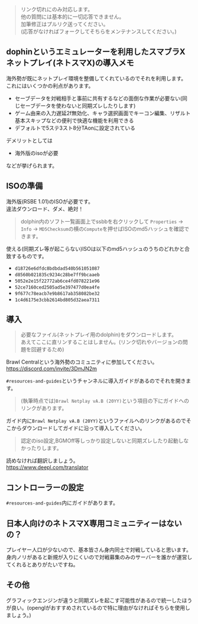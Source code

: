 > リンク切れにのみ対応します。  
> 他の質問には基本的に一切応答できません。  
> 加筆修正はプルリク送ってください。  
> (応答がなければフォークしてそちらをメンテナンスしてください。)

## dophinというエミュレーターを利用したスマブラXネットプレイ(ネトスマX)の導入メモ
海外勢が既にネットプレイ環境を整備してくれているのでそれを利用します。  
これにはいくつかの利点があります。
* セーブデータを対戦相手と事前に共有するなどの面倒な作業が必要ない(同じセーブデータを使わないと同期ズレしたりします)
* ゲーム由来の入力遅延2f無効化、キャラ選択画面でキーコン編集、リザルト基本スキップなどの便利で快適な機能を利用できる
* デフォルトで5ステ3スト8分TAonに設定されている


デメリットとしては
* 海外版のisoが必要

などが挙げられます。

## ISOの準備
海外版(RSBE 1.01)のISOが必要です。  
違法ダウンロード、ダメ、絶対！   

> dolphin内のソフト一覧画面上でssbbを右クリックして `Properties` -> `Info` -> `MD5Checksum`の横の`Compute`を押せばISOのmd5ハッシュを確認できます。

使える(同期ズレ等が起こらない)ISOは以下のmd5ハッシュのうちのどれかと合致するものです。
- `d18726e6dfdc8bdbdad540b561051087`
- `d8560b021835c9234c28be7ff9bcaaeb`
- `5052e2e15f22772ab6ce4fd078221e96`
- `52ce7160ced2505ad5e397477d0ea4fe`
- `9f677c78eacb7e9b8617ab358082be32`
- `1c4d6175e3cbb2614bd805d32aea7311`

## 導入
> 必要なファイル(ネットプレイ用のdolphin)をダウンロードします。  
> あえてここに直リンすることはしません。(リンク切れやバージョンの問題を回避するため)

Brawl Centralという海外勢のコミュニティに参加してください。   
https://discord.com/invite/3DmJN2m

`#resources-and-guides`というチャンネルに導入ガイドがあるのでそれを開きます。
> (執筆時点では)`Brawl Netplay vA.B (20YY)`という項目の下にガイドへのリンクがあります。

ガイド内に`Brawl Netplay vA.B (20YY)`というファイルへのリンクがあるのでそこからダウンロードしてガイドに沿って導入してください。
> 認定のiso設定,BGMOff等しっかり設定しないと同期ズレしたり起動しなかったりします。

読めなければ翻訳しましょう。  
https://www.deepl.com/translator


## コントローラーの設定
`#resources-and-guides`内にガイドがあります。

## 日本人向けのネトスマX専用コミュニティーはないの？
プレイヤー人口が少ないので、基本皆さん身内同士で対戦していると思います。  
身内ノリがあると新規が入りにくいので対戦募集のみのサーバーを誰かが運営してくれるとありがたいですね。

## その他
グラフィックエンジンが違うと同期ズレを起こす可能性があるので統一したほうが良い。(openglがおすすめされているので特に理由がなければそちらを使用しましょう。)
